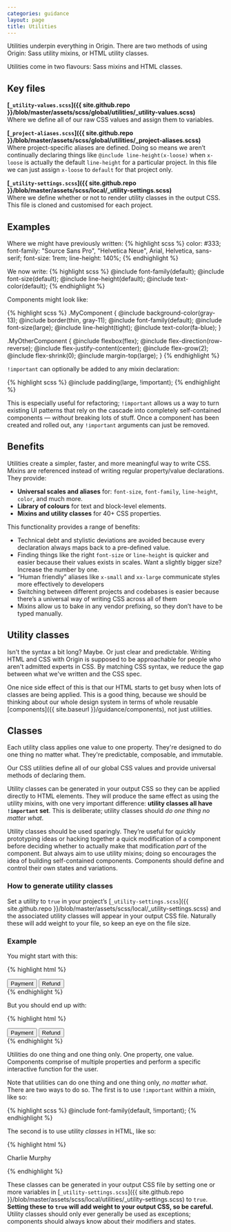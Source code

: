 ```yaml
---
categories: guidance
layout: page
title: Utilities
---
```

Utilities underpin everything in Origin. There are two methods of using Origin: Sass utility mixins, or HTML utility classes.

Utilities come in two flavours: Sass mixins and HTML classes.

## Key files

**[`_utility-values.scss`]({{ site.github.repo }}/blob/master/assets/scss/global/utilities/_utility-values.scss)**  
Where we define all of our raw CSS values and assign them to variables.

**[`_project-aliases.scss`]({{ site.github.repo }}/blob/master/assets/scss/global/utilities/_project-aliases.scss)**  
Where project-specific aliases are defined. Doing so means we aren’t continually declaring things like `@include line-height(x-loose)` when `x-loose` is actually the default `line-height` for a particular project. In this file we can just assign `x-loose` to `default` for that project only.

**[`_utility-settings.scss`]({{ site.github.repo }}/blob/master/assets/scss/local/_utility-settings.scss)**  
Where we define whether or not to render utility classes in the output CSS. This file is cloned and customised for each project.


## Examples

Where we might have previously written:
{% highlight scss %}
color: #333;
font-family: "Source Sans Pro", "Helvetica Neue", Arial, Helvetica, sans-serif;
font-size: 1rem;
line-height: 140%;
{% endhighlight %}

We now write:
{% highlight scss %}
@include font-family(default);
@include font-size(default);
@include line-height(default);
@include text-color(default);
{% endhighlight %}

Components might look like:

{% highlight scss %}
.MyComponent {
  @include background-color(gray-13);
  @include border(thin, gray-11);
  @include font-family(default);
  @include font-size(large);
  @include line-height(tight);
  @include text-color(fa-blue);
}

.MyOtherComponent {
  @include flexbox(flex);
  @include flex-direction(row-reverse);
  @include flex-justify-content(center);
  @include flex-grow(2);
  @include flex-shrink(0);
  @include margin-top(large);
}
{% endhighlight %}

`!important` can optionally be added to any mixin declaration:

{% highlight scss %}
@include padding(large, !important);
{% endhighlight %}

This is especially useful for refactoring; `!important` allows us a way to turn existing UI patterns that rely on the cascade into completely self-contained components — _without_ breaking lots of stuff. Once a component has been created and rolled out, any `!important` arguments can just be removed.



## Benefits

Utilities create a simpler, faster, and more meaningful way to write CSS. Mixins are referenced instead of writing regular property/value declarations. They provide:

* **Universal scales and aliases** for: `font-size`, `font-family`, `line-height`, `color`, and much more.
* **Library of colours** for text and block-level elements.
* **Mixins and utility classes** for 40+ CSS properties.

This functionality provides a range of benefits:

* Technical debt and stylistic deviations are avoided because every declaration always maps back to a pre-defined value.
* Finding things like the right `font-size` or `line-height` is quicker and easier because their values exists in scales. Want a slightly bigger size? Increase the number by one.
* “Human friendly” aliases like `x-small` and `xx-large` communicate styles more effectively to developers
* Switching between different projects and codebases is easier because there’s a universal way of writing CSS across all of them
* Mixins allow us to bake in any vendor prefixing, so they don’t have to be typed manually.



## Utility classes

Isn't the syntax a bit long? Maybe. Or just clear and predictable. Writing HTML and CSS with Origin is supposed to be approachable for people who aren't admitted experts in CSS. By matching CSS syntax, we reduce the gap between what we've written and the CSS spec.

One nice side effect of this is that our HTML starts to get busy when lots of classes are being applied. This is a good thing, because we should be thinking about our whole design system in terms of whole reusable [components]({{ site.baseurl }}/guidance/components), not just utilities.  

## Classes
Each utility class applies one value to one property. They're designed to do one thing no matter what. They're predictable, composable, and immutable.  

Our CSS utilities define all of our global CSS values and provide universal methods of declaring them.

Utility classes can be generated in your output CSS so they can be applied directly to HTML elements. They will produce the same effect as using the utility mixins, with one very important difference: **utility classes all have `!important` set**. This is deliberate; utility classes should _do one thing no matter what_.

Utility classes should be used sparingly. They’re useful for quickly prototyping ideas or hacking together a quick modification of a component before deciding whether to actually make that modification _part_ of the component. But always aim to use utility mixins; doing so encourages the idea of building self-contained components. Components should define and control their own states and variations.

### How to generate utility classes
Set a utility to `true` in your project’s [`_utility-settings.scss`]({{ site.github.repo }}/blob/master/assets/scss/local/_utility-settings.scss) and the associated utility classes will appear in your output CSS file. Naturally these will add weight to your file, so keep an eye on the file size.

### Example

You might start with this:

{% highlight html %}
<div class="u-margin--0 u-padding--0 u-text-align--center u-border-radius--default u-border--thin--solid--fa-blue u-line-height--tight u-flexbox u-flex-align-items--stretch u-flex-direction--row">
  <button class="u-background--none u-display--inline-block u-margin--0 u-border-right--thin--solid--blue u-padding--x-small--small u-text-color--x-light u-flex-grow--1 u-text-truncate">Payment</button>
  <button class="u-background--none u-display--inline-block u-margin--0 u-padding--x-small--small u-text-color--x-light u-flex-grow--1 u-text-truncate">Refund</button>
</div>
{% endhighlight %}

But you should end up with:

{% highlight html %}
<div class="SegmentedControl">
  <button class="SegmentedControl-segment">Payment</button>
  <button class="SegmentedControl-segment">Refund</button>
</div>
{% endhighlight %}



Utilities do one thing and one thing only. One property, one value. Components comprise of multiple properties and perform a specific interactive function for the user.

Note that utilities can do one thing and one thing only, _no matter what_. There are two ways to do so. The first is to use `!important` within a mixin, like so:

{% highlight scss %}
@include font-family(default, !important);
{% endhighlight %}

The second is to use utility _classes_ in HTML, like so:

{% highlight html %}
<p class="u-font-family--default">
  Charlie Murphy
</p>
{% endhighlight %}

 These classes can be generated in your output CSS file by setting one or more variables in [`_utility-settings.scss`]({{ site.github.repo }}/blob/master/assets/scss/local/utilities/_utility-settings.scss) to `true`. **Setting these to `true` will add weight to your output CSS, so be careful.** Utility classes should only ever generally be used as exceptions; components should always know about their modifiers and states.

